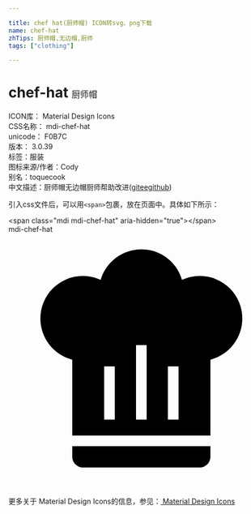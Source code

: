 ```yaml
---

title: chef hat(厨师帽) ICON转svg、png下载
name: chef-hat
zhTips: 厨师帽,无边帽,厨师
tags: ["clothing"]

---
```


# chef-hat  <small style="font-size: 60%;font-weight: 100">厨师帽</small>


<div class="detail-page">
<p>
<span>
ICON库：
<span class="badge-secondary badge">Material Design Icons</span> 
</span>
<br/>
<span>
CSS名称：
<span class="badge-secondary badge">mdi-chef-hat</span> 
</span>
<br/>
<span>
unicode：
<span class="badge-secondary badge">F0B7C</span> 
<copy-btn content='F0B7C' btn-title=""></copy-btn>
<copy-btn :content='String.fromCodePoint(parseInt("F0B7C", 16))' btn-title="复制U"></copy-btn>
</span>
<br/>
<span>
版本：
<span class="badge-secondary badge">3.0.39</span> 
</span><br/><span>标签：<span class="badge-light badge"><router-link to="/tags/clothing.html">服装</router-link></span></span>
<br/>
<span>图标来源/作者：<span class="badge-light badge">Cody</span></span> 
<br/>
<span>别名：<span class="badge-light badge">toque</span><span class="badge-light badge">cook</span></span><br/><span class="zh-detail">中文描述：<span class="badge-primary badge">厨师帽</span><span class="badge-primary badge">无边帽</span><span class="badge-primary badge">厨师</span><span class="help-link"><span>帮助改进</span>(<a href="https://gitee.com/liuwave/icon-helper/edit/master/json/material/chef-hat.json" target="_blank" rel="noopener noreferrer">gitee</a><a href="https://github.com/liuwave/icon-helper/edit/master/json/material/chef-hat.json" target="_blank" rel="noopener noreferrer">github</a></span>)</span><br/>
</p>
</div>
<div class="alert alert-dark">
  <i class="mdi mdi-chef-hat mdi-48px"></i>
  <i class="mdi mdi-chef-hat mdi-36px"></i>
  <i class="mdi mdi-chef-hat mdi-24px"></i>
  <i class="mdi mdi-chef-hat mdi-18px"></i>
</div>
<div>
  <p>引入css文件后，可以用<code>&lt;span&gt;</code>包裹，放在页面中。具体如下所示：    
  </p>
  <div class="alert alert-primary" style="font-size: 14px">
    &lt;span class="mdi mdi-chef-hat" aria-hidden="true"&gt;&lt;/span&gt;
    <copy-btn content='<span class="mdi mdi-chef-hat" aria-hidden="true"></span>'></copy-btn>
  </div>
  <div class="alert alert-secondary">
    <i class="mdi mdi-chef-hat"
    style="font-size: 24px"
    aria-hidden="true"></i> mdi-chef-hat
    <copy-btn content="mdi-chef-hat" btn-title="复制图标名称"></copy-btn>
  </div>
</div>
<div id="svg" class="svg-wrap">
<svg xmlns="http://www.w3.org/2000/svg" viewBox="0 0 24 24"><path d="M12.5,1.5C10.73,1.5 9.17,2.67 8.67,4.37C8.14,4.13 7.58,4 7,4A4,4 0 0,0 3,8C3,9.82 4.24,11.41 6,11.87V19H19V11.87C20.76,11.41 22,9.82 22,8A4,4 0 0,0 18,4C17.42,4 16.86,4.13 16.33,4.37C15.83,2.67 14.27,1.5 12.5,1.5M12,10.5H13V17.5H12V10.5M9,12.5H10V17.5H9V12.5M15,12.5H16V17.5H15V12.5M6,20V21A1,1 0 0,0 7,22H18A1,1 0 0,0 19,21V20H6Z" /></svg>
</div>
<detail full-name='mdi-chef-hat'></detail>
    
<div><p>更多关于 Material Design Icons的信息，参见：<a target="_blank" href="https://iconhelper.cn/material.html"> Material Design Icons</a>
</p></div>
